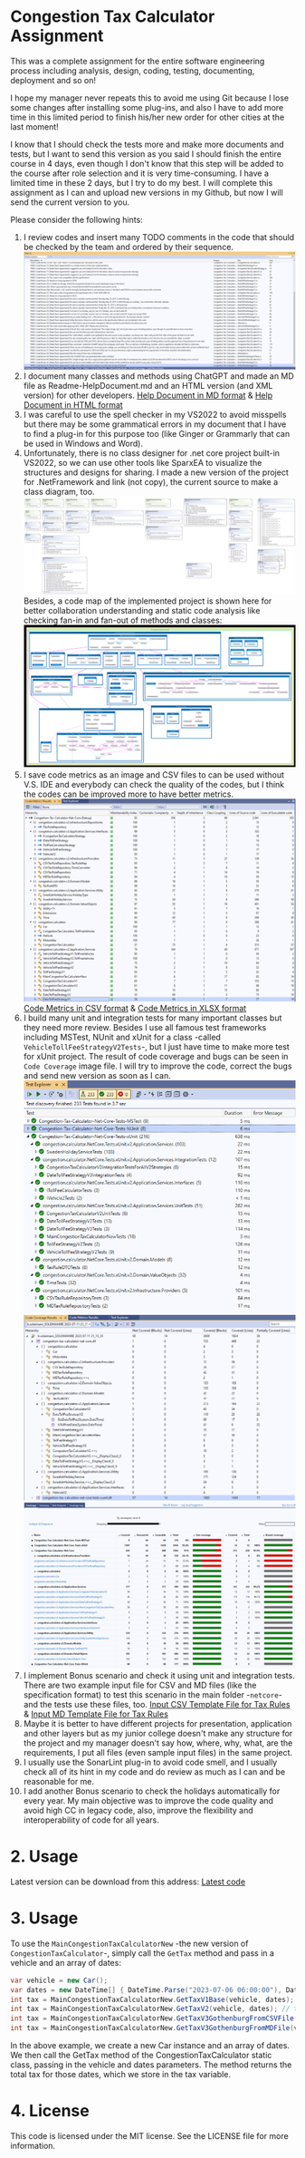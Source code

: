 ﻿# Congestion Tax Calculator Assignment
This was a complete assignment for the entire software engineering process including analysis, design, coding, testing, documenting, deployment and so on!

I hope my manager never repeats this to avoid me using Git because I lose some changes after installing some plug-ins, and also I have to add more time in this limited period to finish his/her new order for other cities at the last moment!

I know that I should check the tests more and make more documents and tests, but I want to send this version as you said I should finish the entire course in 4 days, even though I don't know that this step will be added to the course after role selection and it is very time-consuming. I have a limited time in these 2 days, but I try to do my best. I will complete this assignment as I can and upload new versions in my Github, but now I will send the current version to you.

Please consider the following hints:
1. I review codes and insert many TODO comments in the code that should be checked by the team and ordered by their sequence.
![Tasks List](./Tasks%20List.png "Tasks List")
2. I document many classes and methods using ChatGPT and made an MD file as Readme-HelpDocument.md and an HTML version (and XML version) for other developers.
[Help Document in MD format](./Readme-HelpDocument.md) & [Help Document in HTML format](./Readme-HelpDocument.html)
3. I was careful to use the spell checker in my VS2022 to avoid misspells but there may be some grammatical errors in my document that I have to find a plug-in for this purpose too (like Ginger or Grammarly that can be used in Windows and Word).
4. Unfortunately, there is no class designer for .net core project built-in VS2022, so we can use other tools like SparxEA to visualize the structures and designs for sharing. I made a new version of the project for .NetFramework and link (not copy), the current source to make a class diagram, too.
![Class Diagram](./Congestion-Tax-Calculator-ClassDiagram.png "Class Diagram")
Besides, a code map of the implemented project is shown here for better collaboration understanding and static code analysis like checking fan-in and fan-out of methods and classes:
![Code Map](./CodeMap.png "Code Map")
5. I save code metrics as an image and CSV files to can be used without V.S. IDE and everybody can check the quality of the codes, but I think the codes can be improved more to have better metrics.
![Code Metrics](./Code%20Metrics.png "Code Metrics")
[Code Metrics in CSV format](./Code%20Metrics.csv) & [Code Metrics in XLSX format](./Code%20Metrics.xlsx)
6. I build many unit and integration tests for many important classes but they need more review. Besides I use all famous test frameworks including MSTest, NUnit and xUnit for a class -called `VehicleTollFeeStrategyV2Tests`-, but I just have time to make more test for xUnit project. The result of code coverage and bugs can be seen in `Code Coverage` image file. I will try to improve the code, correct the bugs and send new version as soon as I can.
![Test Results](./Test%20Results.png "Test Results")
![Code Coverage](./Code%20Coverage.png "Code Coverage")
![Code Coverage2](./Code%20Coverage2.png "Code Coverage2")
7. I implement Bonus scenario and check it using unit and integration tests. There are two example input file for CSV and MD files (like the specification format) to test this scenario in the main folder -`netcore`- and the tests use these files, too.
[Input CSV Template File for Tax Rules](./Rules-Template.csv) & [Input MD Template File for Tax Rules](./Rules-Template.md)
8. Maybe it is better to have different projects for presentation, application and other layers but as my junior college doesn't make any structure for the project and my manager doesn't say how, where, why, what, are the requirements, I put all files (even sample input files) in the same project.
9. I usually use the SonarLint plug-in to avoid code smell, and I usually check all of its hint in my code and do review as much as I can and be reasonable for me.
10. I add another Bonus scenario to check the holidays automatically for every year. My main objective was to improve the code quality and avoid high CC in legacy code, also, improve the flexibility and interoperability of code for all years.

# 2. Usage
Latest version can be download from this address:
[Latest code](./Congestion-Tax-Calculator-Net-Core-Solution-V20230712-121212Teh.zip)

# 3. Usage

To use the `MainCongestionTaxCalculatorNew` -the new version of `CongestionTaxCalculator`-, simply call the `GetTax` method and pass in a vehicle and an array of dates:

```csharp
var vehicle = new Car();
var dates = new DateTime[] { DateTime.Parse("2023-07-06 06:00:00"), DateTime.Parse("2023-07-06 07:30:00") };
int tax = MainCongestionTaxCalculatorNew.GetTaxV1Base(vehicle, dates);
int tax = MainCongestionTaxCalculatorNew.GetTaxV2(vehicle, dates); // this version is built after doing code reviews
int tax = MainCongestionTaxCalculatorNew.GetTaxV3GothenburgFromCSVFile(vehicle, dates); // this version is an improved version of V2 after adding Bonus Scenario
int tax = MainCongestionTaxCalculatorNew.GetTaxV3GothenburgFromMDFile(vehicle, dates); // this version is an improved version of V2 after adding Bonus Scenario

```

In the above example, we create a new Car instance and an array of dates. We then call the GetTax method of the CongestionTaxCalculator static class, passing in the vehicle and dates parameters. The method returns the total tax for those dates, which we store in the tax variable.

# 4. License
This code is licensed under the MIT license. See the LICENSE file for more information.
